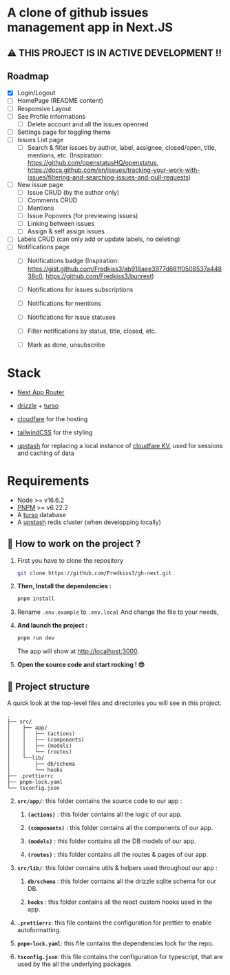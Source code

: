 # A clone of github issues management app in Next.JS

## ⚠️ THIS PROJECT IS IN ACTIVE DEVELOPMENT !!

## Roadmap

- [x] Login/Logout 
- [ ] HomePage (README content)
- [ ] Responsive Layout 
- [ ] See Profile informations
   - [ ] Delete account and all the issues openned
- [ ] Settings page for toggling theme
- [ ] Issues List page
   - [ ] Search & filter issues by author, label, assignee, closed/open, title, mentions, etc. (Inspiration: https://github.com/openstatusHQ/openstatus, https://docs.github.com/en/issues/tracking-your-work-with-issues/filtering-and-searching-issues-and-pull-requests)
- [ ] New issue page
   - [ ] Issue CRUD (by the author only)
   - [ ] Comments CRUD
   - [ ] Mentions 
   - [ ] Issue Popovers (for previewing issues)
   - [ ] Linking between issues
   - [ ] Assign & self assign issues
- [ ] Labels CRUD (can only add or update labels, no deleting)
- [ ] Notifications page
   - [ ] Notifications badge (Inspiration: https://gist.github.com/Fredkiss3/ab918aee3977d681f0508537a44838c0, https://github.com/Fredkiss3/bunrest)
   - [ ] Notifications for issues subscriptions 
   - [ ] Notifications for mentions
   - [ ] Notifications for issue statuses
   - [ ] Filter notifications by status, title, closed, etc.
   - [ ] Mark as done, unsubscribe



# Stack

- [Next App Router](https://nextjs.org/docs/app)
- [drizzle](https://orm.drizzle.team/) + [turso](https://turso.tech/)
- [cloudfare](https://cloudfare.com) for the hosting
- [tailwindCSS](https://tailwindcss.com/) for the styling

- [upstash](https://upstash.com/) for replacing a local instance of [cloudfare KV](https://developers.cloudflare.com/workers/runtime-apis/kv), used for sessions and caching of data

# Requirements

- Node >= v16.6.2
- [PNPM](https://pnpm.io/installation) >= v6.22.2
- A [turso](https://turso.tech/) database
- A [upstash](https://upstash.com/) redis cluster (when developping locally)

## 🚀 How to work on the project ?

1. First you have to clone the repository

   ```bash
   git clone https://github.com/Fredkiss3/gh-next.git
   ```

2. **Then, Install the dependencies :**

   ```bash
   pnpm install
   ```

3. Rename `.env.example` to `.env.local` And change the file to your needs,

4. **And launch the project :**

   ```bash
   pnpm run dev
   ```

   The app will show at [http://localhost:3000](http://localhost:3000).

5. **Open the source code and start rocking ! 😎**

## 🧐 Project structure

A quick look at the top-level files and directories you will see in this project.

    .
    ├── src/
    │    ├── app/
    │    │   ├── (actions)
    │    │   ├── (components)
    │    │   ├── (models)
    │    │   └── (routes)
    │    └──lib/
    │        ├── db/schema
    │        └── hooks
    ├── .prettierrc
    ├── pnpm-lock.yaml
    └── tsconfig.json

2. **`src/app/`**: this folder contains the source code to our app :

   1. **`(actions)`** : this folder contains all the logic of our app.

   2. **`(components)`** : this folder contains all the components of our app.

   3. **`(models)`** : this folder contains all the DB models of our app.

   4. **`(routes)`** : this folder contains all the routes & pages of our app.

3. **`src/lib/`**: this folder contains utils & helpers used throughout our app :

   1. **`db/schema`** : this folder contains all the drizzle sqlite schema for our DB.

   2. **`hooks`** : this folder contains all the react custom hooks used in the app.

4. **`.prettierrc`**: this file contains the configuration for prettier to enable autoformatting.

5. **`pnpm-lock.yaml`**: this file contains the dependencies lock for the repo.

6. **`tsconfig.json`**: this file contains the configuration for typescript, that are used by the all the underlying packages

